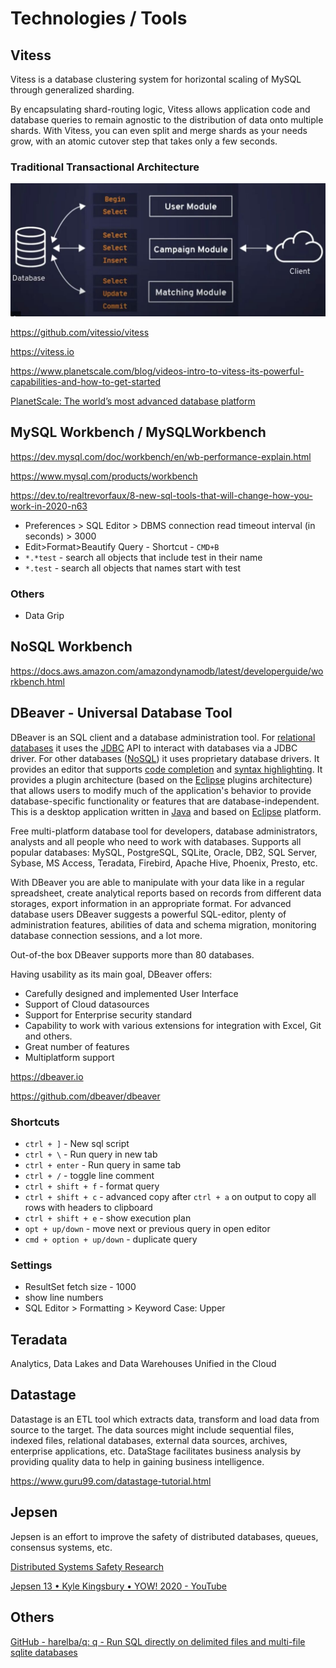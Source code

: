 # Technologies / Tools

## Vitess

Vitess is a database clustering system for horizontal scaling of MySQL through generalized sharding.

By encapsulating shard-routing logic, Vitess allows application code and database queries to remain agnostic to the distribution of data onto multiple shards. With Vitess, you can even split and merge shards as your needs grow, with an atomic cutover step that takes only a few seconds.

### Traditional Transactional Architecture

![image](../../media/Technologies-Tools-image1.jpg)

https://github.com/vitessio/vitess

https://vitess.io

https://www.planetscale.com/blog/videos-intro-to-vitess-its-powerful-capabilities-and-how-to-get-started

[PlanetScale: The world’s most advanced database platform](https://planetscale.com/)

## MySQL Workbench / MySQLWorkbench

https://dev.mysql.com/doc/workbench/en/wb-performance-explain.html

https://www.mysql.com/products/workbench

https://dev.to/realtrevorfaux/8-new-sql-tools-that-will-change-how-you-work-in-2020-n63

- Preferences > SQL Editor > DBMS connection read timeout interval (in seconds) > 3000
- Edit>Format>Beautify Query - Shortcut - `CMD+B`
- `*.*test` - search all objects that include test in their name
- `*.test` - search all objects that names start with test

### Others

- Data Grip

## NoSQL Workbench

https://docs.aws.amazon.com/amazondynamodb/latest/developerguide/workbench.html

## DBeaver - Universal Database Tool

DBeaver is an SQL client and a database administration tool. For [relational databases](https://en.wikipedia.org/wiki/Relational_database) it uses the [JDBC](https://en.wikipedia.org/wiki/JDBC) API to interact with databases via a JDBC driver. For other databases ([NoSQL](https://en.wikipedia.org/wiki/NoSQL)) it uses proprietary database drivers. It provides an editor that supports [code completion](https://en.wikipedia.org/wiki/Autocomplete) and [syntax highlighting](https://en.wikipedia.org/wiki/Syntax_highlighting). It provides a plugin architecture (based on the [Eclipse](https://en.wikipedia.org/wiki/Eclipse_(software)) plugins architecture) that allows users to modify much of the application's behavior to provide database-specific functionality or features that are database-independent. This is a desktop application written in [Java](https://en.wikipedia.org/wiki/Java_platform) and based on [Eclipse](https://en.wikipedia.org/wiki/Eclipse_(software)) platform.

Free multi-platform database tool for developers, database administrators, analysts and all people who need to work with databases. Supports all popular databases: MySQL, PostgreSQL, SQLite, Oracle, DB2, SQL Server, Sybase, MS Access, Teradata, Firebird, Apache Hive, Phoenix, Presto, etc.

With DBeaver you are able to manipulate with your data like in a regular spreadsheet, create analytical reports based on records from different data storages, export information in an appropriate format. For advanced database users DBeaver suggests a powerful SQL-editor, plenty of administration features, abilities of data and schema migration, monitoring database connection sessions, and a lot more.

Out-of-the box DBeaver supports more than 80 databases.

Having usability as its main goal, DBeaver offers:

- Carefully designed and implemented User Interface
- Support of Cloud datasources
- Support for Enterprise security standard
- Capability to work with various extensions for integration with Excel, Git and others.
- Great number of features
- Multiplatform support

https://dbeaver.io

https://github.com/dbeaver/dbeaver

### Shortcuts

- `ctrl + ]` - New sql script
- `ctrl + \` - Run query in new tab
- `ctrl + enter` - Run query in same tab
- `ctrl + /` - toggle line comment
- `ctrl + shift + f` - format query
- `ctrl + shift + c` - advanced copy after `ctrl + a` on output to copy all rows with headers to clipboard
- `ctrl + shift + e` - show execution plan
- `opt + up/down` - move next or previous query in open editor
- `cmd + option + up/down` - duplicate query

### Settings

- ResultSet fetch size - 1000
- show line numbers
- SQL Editor > Formatting > Keyword Case: Upper

## Teradata

Analytics, Data Lakes and Data Warehouses Unified in the Cloud

## Datastage

Datastage is an ETL tool which extracts data, transform and load data from source to the target. The data sources might include sequential files, indexed files, relational databases, external data sources, archives, enterprise applications, etc. DataStage facilitates business analysis by providing quality data to help in gaining business intelligence.

https://www.guru99.com/datastage-tutorial.html

## Jepsen

Jepsen is an effort to improve the safety of distributed databases, queues, consensus systems, etc.

[Distributed Systems Safety Research](https://jepsen.io/)

[Jepsen 13 • Kyle Kingsbury • YOW! 2020 - YouTube](https://www.youtube.com/watch?v=_TD31etxb_w)

## Others

[GitHub - harelba/q: q - Run SQL directly on delimited files and multi-file sqlite databases](https://github.com/harelba/q)
